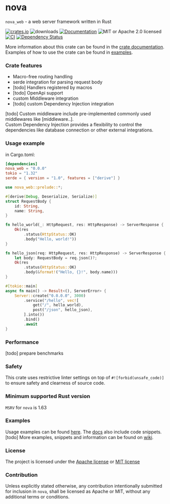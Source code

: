# nova
`nova_web` - a web server framework written in Rust

[![crates.io](https://img.shields.io/crates/v/nova_web?label=latest)](https://crates.io/crates/nova_web)
![downloads](https://img.shields.io/crates/d/nova_web.svg)
[![Documentation](https://docs.rs/nova_web/badge.svg?version=latest)](https://docs.rs/nova_web/latest)
![MIT or Apache 2.0 licensed](https://img.shields.io/crates/l/nova_web.svg) \
[![CI](https://github.com/pw-order-of-devs/nova/actions/workflows/default.yml/badge.svg)](https://github.com/pw-order-of-devs/nova/actions/workflows/default.yml)
[![Dependency Status](https://deps.rs/crate/nova_web/latest/status.svg)](https://deps.rs/crate/nova_web)

More information about this crate can be found in the [crate documentation][docs]. \
Examples of how to use the crate can be found in [examples][examples].

### Crate features

- Macro-free routing handling
- serde integration for parsing request body
- [todo] Handlers registered by macros
- [todo] OpenApi support
- custom Middleware integration
- [todo] custom Dependency Injection integration

[todo] Custom middleware include pre-implemented commonly used middlewares like [middleware..].\
Custom Dependency Injection provides a flexibility to control the dependencies like database connection or other external integrations.

### Usage example

in Cargo.toml:
```toml
[dependencies]
nova_web = "0.0.0"
tokio = "1.32"
serde = { version = "1.0", features = ["derive"] }
```

```rust
use nova_web::prelude::*;

#[derive(Debug, Deserialize, Serialize)]
struct RequestBody {
    id: String,
    name: String,
}

fn hello_world(_: HttpRequest, res: HttpResponse) -> ServerResponse {
    Ok(res
        .status(HttpStatus::OK)
        .body("Hello, world!"))
}

fn hello_json(req: HttpRequest, res: HttpResponse) -> ServerResponse {
    let body: RequestBody = req.json()?;
    Ok(res
        .status(HttpStatus::OK)
        .body(&format!("Hello, {}!", body.name)))
}

#[tokio::main]
async fn main() -> Result<(), ServerError> {
    Server::create("0.0.0.0", 3000)
        .service("/hello", vec![
            get("/", hello_world),
            post("/json", hello_json),
        ].into())
        .bind()
        .await
}
```

### Performance

[todo] prepare benchmarks

### Safety

This crate uses restrictive linter settings on top of `#![forbid(unsafe_code)]` to ensure safety and clearness of source code.

### Minimum supported Rust version

`MSRV` for `nova` is 1.63

### Examples

Usage examples can be found [here][examples]. The [docs] also include code snippets.\
[todo] More examples, snippets and information can be found on [wiki].

### License

The project is licensed under the [Apache license][license.apache] or [MIT license][license.mit]

### Contribution
Unless explicitly stated otherwise, any contribution intentionally submitted for inclusion in `nova`, shall be licensed as Apache or MIT, without any additional terms or conditions.

[examples]: https://github.com/pw-order-of-devs/nova/tree/main/examples
[docs]: https://docs.rs/nova_web
[wiki]: https://github.com/pw-order-of-devs/nova/wiki
[discussion]: https://github.com/pw-order-of-devs/nova/discussions/new?category=q-a
[license.apache]: https://github.com/pw-order-of-devs/nova/blob/main/nova/LICENSE-APACHE
[license.mit]: https://github.com/pw-order-of-devs/nova/blob/main/nova/LICENSE-MIT
